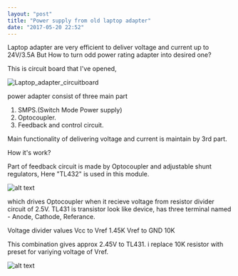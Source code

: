 ```yaml
---
layout: "post"
title: "Power supply from old laptop adapter"
date: "2017-05-20 22:52"
---
```


Laptop adapter are very efficient to deliver voltage and current up to 24V/3.5A
But How to turn odd power rating adapter into desired one?



This is circuit board that I've opened,

![Laptop_adapter_circuitboard](/images/Laptop_adapter_circuitboard.jpg)

power adapter consist of three main part

1. SMPS.(Switch Mode Power supply)
2. Optocoupler.
3. Feedback and control circuit.

Main functionality of delivering voltage and current is maintain by 3rd part.

How it's work?

Part of feedback circuit is made by Optocoupler and adjustable shunt regulators,
Here "TL432" is used in this module.

![alt text](/images/tl431.gif)

which drives Optocoupler when it recieve voltage from resistor divider circuit of 2.5V.
TL431 is transistor look like device, has three terminal named - Anode, Cathode, Referance.

Voltage divider values
Vcc to Vref 1.45K
Vref to GND 10K

This combination gives approx 2.45V to TL431.
i replace 10K resistor with preset for variying voltage of Vref.

![alt text](/images/PowerAdapter.jpg)
